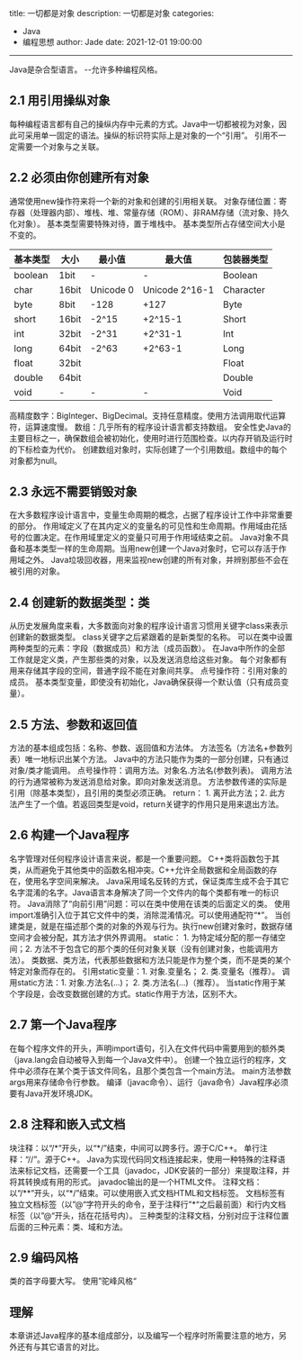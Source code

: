 title: 一切都是对象
description: 一切都是对象
categories: 
  - Java
  - 编程思想
author: Jade
date: 2021-12-01 19:00:00
---

Java是杂合型语言。 --允许多种编程风格。
## 2.1 用引用操纵对象
每种编程语言都有自己的操纵内存中元素的方式。Java中一切都被视为对象，因此可采用单一固定的语法。操纵的标识符实际上是对象的一个“引用”。
引用不一定需要一个对象与之关联。

## 2.2 必须由你创建所有对象
通常使用new操作符来将一个新的对象和创建的引用相关联。
对象存储位置：寄存器（处理器内部）、堆栈、堆、常量存储（ROM）、非RAM存储（流对象、持久化对象）。
基本类型需要特殊对待，置于堆栈中。
基本类型所占存储空间大小是不变的。

|基本类型|大小|最小值|最大值|包装器类型|
|-|-|-|-|-|
|boolean|1bit|-|-|Boolean|
|char|16bit|Unicode 0|Unicode 2^16-1|Character|
|byte|8bit|-128|+127|Byte|
|short|16bit|-2^15|+2^15-1|Short|
|int|32bit|-2^31|+2^31-1|Int|
|long|64bit|-2^63|+2^63-1|Long|
|float|32bit|||Float|
|double|64bit|||Double|
|void|-|-|-|Void|

高精度数字：BigInteger、BigDecimal。支持任意精度。使用方法调用取代运算符，运算速度慢。
数组：几乎所有的程序设计语言都支持数组。
安全性史Java的主要目标之一，确保数组会被初始化，使用时进行范围检查。以内存开销及运行时的下标检查为代价。
创建数组对象时，实际创建了一个引用数组。数组中的每个对象都为null。

## 2.3 永远不需要销毁对象
在大多数程序设计语言中，变量生命周期的概念，占据了程序设计工作中非常重要的部分。
作用域定义了在其内定义的变量名的可见性和生命周期。作用域由花括号的位置决定。在作用域里定义的变量只可用于作用域结束之前。
Java对象不具备和基本类型一样的生命周期。当用new创建一个Java对象时，它可以存活于作用域之外。
Java垃圾回收器，用来监视new创建的所有对象，并辨别那些不会在被引用的对象。

## 2.4 创建新的数据类型：类
从历史发展角度来看，大多数面向对象的程序设计语言习惯用关键字class来表示创建新的数据类型。
class关键字之后紧跟着的是新类型的名称。
可以在类中设置两种类型的元素：字段（数据成员）和方法（成员函数）。
在Java中所作的全部工作就是定义类，产生那些类的对象，以及发送消息给这些对象。
每个对象都有用来存储其字段的空间，普通字段不能在对象间共享。
点号操作符：引用对象的成员。
基本类型变量，即使没有初始化，Java确保获得一个默认值（只有成员变量）。

## 2.5 方法、参数和返回值
方法的基本组成包括：名称、参数、返回值和方法体。
方法签名（方法名+参数列表）唯一地标识出某个方法。
Java中的方法只能作为类的一部分创建，只有通过对象/类才能调用。
点号操作符：调用方法。对象名.方法名(参数列表)。
调用方法的行为通常被称为发送消息给对象。即向对象发送消息。
方法参数传递的实际是引用（除基本类型），且引用的类型必须正确。
return： 1. 离开此方法；2. 此方法产生了一个值。若返回类型是void，return关键字的作用只是用来退出方法。

## 2.6 构建一个Java程序
名字管理对任何程序设计语言来说，都是一个重要问题。
C++类将函数包于其类，从而避免于其他类中的函数名相冲突。C++允许全局数据和全局函数的存在，使用名字空间来解决。
Java采用域名反转的方式，保证类库生成不会于其它名字混淆的名字。Java语言本身解决了同一个文件内的每个类都有唯一的标识符。
Java消除了“向前引用”问题：可以在类中使用在该类的后面定义的类。
使用import准确引入位于其它文件中的类，消除混淆情况。可以使用通配符“*”。
当创建类是，就是在描述那个类的对象的外观与行为。执行new创建对象时，数据存储空间才会被分配，其方法才供外界调用。
static： 1. 为特定域分配的那一存储空间；2. 方法不于包含它的那个类的任何对象关联（没有创建对象，也能调用方法）。
类数据、类方法，代表那些数据和方法只能是作为整个类，而不是类的某个特定对象而存在的。
引用static变量：1. 对象.变量名； 2. 类.变量名（推荐）。 调用static方法：1. 对象.方法名(...)； 2. 类.方法名(...)（推荐）。
当static作用于某个字段是，会改变数据创建的方式。static作用于方法，区别不大。

## 2.7 第一个Java程序
在每个程序文件的开头，声明import语句，引入在文件代码中需要用到的额外类（java.lang会自动被导入到每一个Java文件中）。
创建一个独立运行的程序，文件中必须存在某个类于该文件同名，且那个类包含一个main方法。
main方法参数args用来存储命令行参数。
编译（javac命令）、运行（java命令）Java程序必须要有Java开发环境JDK。

## 2.8 注释和嵌入式文档
块注释：以“/\*”开头，以“\*/”结束，中间可以跨多行。源于C/C++。
单行注释：“//”。源于C++。
Java为实现代码同文档连接起来，使用一种特殊的注释语法来标记文档，还需要一个工具（javadoc，JDK安装的一部分）来提取注释，并将其转换成有用的形式。
javadoc输出的是一个HTML文件。
注释文档：以“/**”开头，以“\*/”结束。可以使用嵌入式文档HTML和文档标签。
文档标签有独立文档标签（以”@“字符开头的命令，至于注释行”\*“之后最前面）和行内文档标签（以”@“开头，括在花括号内）。
三种类型的注释文档，分别对应于注释位置后面的三种元素：类、域和方法。

## 2.9 编码风格
类的首字母要大写。
使用”驼峰风格“

## 理解
本章讲述Java程序的基本组成部分，以及编写一个程序时所需要注意的地方，另外还有与其它语言的对比。